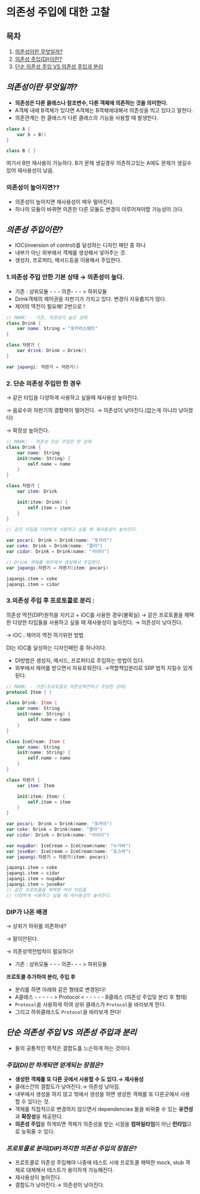 # 의존성 주입에 대한 고찰
## 목차
1. [의존성이란 무엇일까?](#의존성이란-무엇일까)
2. [의존성 주입(DI)이란?](#의존성-주입이란)
3. [단순 의존성 주입 VS 의존성 주입과 분리](#단순-의존성-주입-vs-의존성-주입과-분리)

## *의존성이란 무엇일까?*

- **의존성은 다른 클래스나 참조변수, 다른 객체에 의존하는 것을 의미한다.**
- A객체 내에 B객체가 있다면 A객체는 B객체에대해서 의존성을 띄고 있다고 말한다.
- 의존관계는 한 클래스가 다른 클래스의 기능을 사용할 때 발생한다.

```swift
class A { 
	var b = B()
}

class B { } 
```

여기서 B만 재사용이 가능하다. B가 문제 생길경우 의존하고있는 A에도 문제가 생길수있어 재사용성이 낮음.  

### 의존성이 높아지면??

- 의존성이 높아지면 재사용성이 매우 떨어진다.
- 하나의 모듈이 바뀌면 의존한 다른 모듈도 변경이 이루어져야할 가능성이 크다.  

## *의존성 주입이란?*

- IOC(inversion of control)를 달성하는 디자인 패턴 중 하나
- 내부가 아닌 외부에서 객체를 생성해서 넣어주는 것.
- 생성자, 프로퍼티, 메서드등을 이용해서 주입한다.  

### 1.의존성 주입 안한 기본 상태  → 의존성이 높다.

- 기존 : 상위모듈 - - - 의존- - - > 하위모듈
- Drink객체의 제어권을 자판기가 가지고 있다. 변경이 자유롭지가 않다.
- 제어의 역전이 필요해! 2번으로 !

```swift
// MARK: - 기존, 의존성이 높은 상태
class Drink {
    var name: String = "포카리스웨트"
}

class 자판기 {
    var drink: Drink = Drink()
}

var japangi: 자판기 = 자판기()
```
  
### 2. 단순 의존성 주입만 한 경우

→ 같은 타입을 다양하게 사용하고 싶을때 재사용성 높아진다. 

→ 음료수와 자판기의 결합력이 떨어진다. → 의존성이 낮아진다.(없는게 아니라 낮아졌다)

→ 확장성 높아진다.

```swift
// MARK: - 의존성 단순 주입만 한 상태
class Drink {
    var name: String
    init(name: String) {
        self.name = name
    }
}

class 자판기 {
    var item: Drink

    init(item: Drink) {
        self.item = item
    }
}

// 같은 타입을 다양하게 사용하고 싶을 때 재사용성이 높아진다.

var pocari: Drink = Drink(name: "포카리")
var coke: Drink = Drink(name: "콜라")
var cidar: Drink = Drink(name: "사이다")

// Drink 객체를 외부에서 생성해서 주입한다.
var japangi:자판기 = 자판기(item: pocari)

japangi.item = coke
japangi.item = cidar
```

### 3.의존성 주입 후 프로토콜로 분리 : 
의존성 역전(DIP)원칙을 지키고 + iOC를 사용한 경우(불확실) 
→ 같은 프로토콜을 채택한 다양한 타입들을 사용하고 싶을 때 재사용성이 높아진다.
→ 의존성이 낮아진다.

→ iOC : 제어의 역전 하기위한 방법

DI는 IOC를 달성하는 디자인패턴 중 하나이다. 

- DI방법은 생성자, 메서드, 프로퍼티로 주입하는 방법이 있다.
- 외부에서 제어를 받으면서 자유로워진다. →역할책임분리로  SRP 법칙 지킬수 있게된다.

```swift
// MARK: - 기존(프로토콜로 의존성역전하고 주입한 상태)
protocol Item { }

class Drink: Item {
    var name: String
    init(name: String) {
        self.name = name
    }
}

class IceCream: Item {
    var name: String
    init(name: String) {
        self.name = name
    }
}

class 자판기 {
    var item: Item

    init(item: Item) {
        self.item = item
    }
}

var pocari: Drink = Drink(name: "포카리")
var coke: Drink = Drink(name: "콜라")
var cidar: Drink = Drink(name: "사이다")

var nugaBar: IceCream = IceCream(name: "누가바")
var joseBar: IceCream = IceCream(name: "죠스바")
var japangi:자판기 = 자판기(item: pocari)

japangi.item = coke
japangi.item = cidar
japangi.item = nugaBar
japangi.item = joseBar
// 같은 프로토콜을 채택한 여러 타입을
// 다양하게 사용하고 싶을 때 재사용성이 높아진다.
```

### DIP가 나온 배경

→  상위가 하위를 의존하네? 

→ 말이안된다.

 → 의존성역전법칙이 필요하다! 

- 기존 : 상위모듈 - - - 의존- - - > 하위모듈  

**프로토콜 추가하여 분리, 주입 후** 

- 분리를 하면 아래와 같은 형태로 변경된다!
- A클래스 - - - - - > Protocol < - - - - - B클래스 (의존성 주입및 분리 후 형태)
- `Protocol`을 사용하게 하여 상위 클래스가 `Protocol`을 바라보게 한다.
- 그리고 하위클래스도 `Protocol`을 바라보게 한다!

## *단순 의존성 주입 VS 의존성 주입과 분리*

- 둘의 공통적인 목적은 결합도를 느슨하게 하는 것이다.  

### *주입(DI)만 하게되면 얻게되는 장점은?*

- **생성한 객체를 또 다른 곳에서 사용할 수 도 있다.→ 재사용성**
- 클래스간의 결합도가 낮아진다.→ 의존성  낮아짐.
- 내부에서 생성을 하지 않고 밖에서 생성을 하면 생성한 객체를 또 다른곳에서 사용할 수 있다는 것.
- 객체를 직접적으로 변경하지 않으면서 dependencies 들을 바꿔줄 수 있는 **유연성**과 **확장성**을 제공한다.
- **의존성 주입**을 하게되면 객체가 의존성을 받는 시점을 **컴파일타임**이 아닌 **런타임**으로 늦춰줄 수 있다.  

### *프로토콜로 분리(DIP)까지한 의존성 주입의 장점은?*

- 프로토콜로 의존성 주입해야 나중에 테스트 시에 프로토콜 채택한 mock, stub 객체로 대체해서
    테스트가 용이하게 가능해진다.
- 재사용성이 높아진다.
- 결합도가 낮아진다.→ 의존성이 낮아진다.
